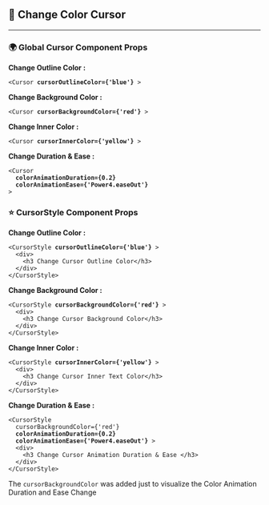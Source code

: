 <h2>
🎨 Change Color Cursor
</h2>
<hr>

[//]: # (------------------------------------------)
<h3>🌍 Global Cursor Component Props </h3>

[//]: # (------------------------------------------)
<p> <b> Change Outline Color :</b> </p>
<pre><code>&lt;Cursor <b>cursorOutlineColor={'blue'}</b> &gt;
</code></pre>
<p> <b> Change Background Color :</b> </p>
<pre><code>&lt;Cursor <b>cursorBackgroundColor={'red'}</b> &gt;
</code></pre>
<p> <b> Change Inner Color :</b> </p>
<pre><code>&lt;Cursor <b>cursorInnerColor={'yellow'}</b> &gt;
</code></pre>
<p> <b> Change Duration & Ease :</b> </p>
<pre><code>&lt;Cursor 
  <b>colorAnimationDuration={0.2}
  colorAnimationEase={'Power4.easeOut'}</b>
&gt;
</code></pre>

[//]: # (------------------------------------------)
<h3>⭐️ CursorStyle Component Props </h3>

[//]: # (------------------------------------------)
<p> <b> Change Outline Color :</b> </p>
<pre><code>&lt;CursorStyle <b>cursorOutlineColor={'blue'}</b> &gt;
  &lt;div&gt;
    &lt;h3 Change Cursor Outline Color&lt;/h3&gt;
  &lt;/div&gt;
&lt;/CursorStyle&gt;
</code></pre>

<p> <b> Change Background Color :</b> </p>
<pre><code>&lt;CursorStyle <b>cursorBackgroundColor={'red'}</b> &gt;
  &lt;div&gt;
    &lt;h3 Change Cursor Background Color&lt;/h3&gt;
  &lt;/div&gt;
&lt;/CursorStyle&gt;
</code></pre>

<p> <b> Change Inner Color :</b> </p>
<pre><code>&lt;CursorStyle <b>cursorInnerColor={'yellow'}</b> &gt;
  &lt;div&gt;
    &lt;h3 Change Cursor Inner Text Color&lt;/h3&gt;
  &lt;/div&gt;
&lt;/CursorStyle&gt;
</code></pre>

<p> <b> Change Duration & Ease :</b> </p>
<pre><code>&lt;CursorStyle 
  cursorBackgroundColor={'red'}
  <b>colorAnimationDuration={0.2}
  colorAnimationEase={'Power4.easeOut'}</b> &gt;
  &lt;div&gt;
    &lt;h3 Change Cursor Animation Duration & Ease &lt;/h3&gt;
  &lt;/div&gt;
&lt;/CursorStyle&gt;
</code></pre>
<p>The <code>cursorBackgroundColor</code> was added just to visualize the Color Animation Duration and Ease Change</p>


